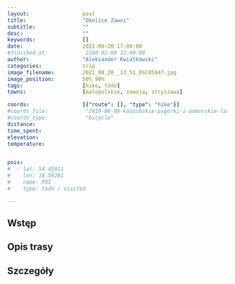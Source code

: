 ```yaml
---
layout:                 post
title:                  "Okolice Zawoi"
subtitle:               ""
desc:                   ""
keywords:               []
date:                   2021-08-20 17:00:00
#finished_at:            2100-02-09 12:00:00
author:                 "Aleksander Kwiatkowski"
categories:             trip
image_filename:         2021_08_20__13_51_DSC05947.jpg
image_position:         50% 90%
tags:                   [hike, todo]
towns:                  [malopolskie, zawoja, stryszawa]

coords:                 [{"route": [], "type": "hike"}]
#coords_file:            "2019-06-08-kaszubskie-pagorki-i-pomorskie-lasy.json"
#coords_type:            "bicycle"
distance:               
time_spent:             
elevation:              
temperature:            


pois:
#  - lat: 54.45911
#    lon: 18.56281
#    name: POI
#    type: todo / visited

---
```



## Wstęp

## Opis trasy

## Szczegóły
